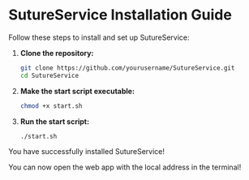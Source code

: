# SutureService Installation Guide

Follow these steps to install and set up SutureService:

1. **Clone the repository:**
    ```sh
    git clone https://github.com/yourusername/SutureService.git
    cd SutureService
    ```

3. **Make the start script executable:**
    ```sh
    chmod +x start.sh
    ```

4. **Run the start script:**
    ```sh
    ./start.sh
    ```

You have successfully installed SutureService!

You can now open the web app with the local address in the terminal!